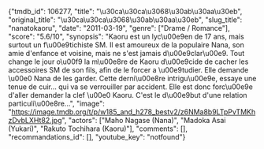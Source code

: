 {"tmdb_id": 106277, "title": "\u30ca\u30ca\u3068\u30ab\u30aa\u30eb", "original_title": "\u30ca\u30ca\u3068\u30ab\u30aa\u30eb", "slug_title": "nanatokaoru", "date": "2011-03-19", "genre": ["Drame / Romance"], "score": "5.6/10", "synopsis": "Kaoru est un lyc\u00e9en de 17 ans, mais surtout un f\u00e9tichiste SM. Il est amoureux de la populaire Nana, son amie d'enfance et voisine, mais ne s'est jamais d\u00e9clar\u00e9. Tout change le jour o\u00f9 la m\u00e8re de Kaoru d\u00e9cide de cacher les accessoires SM de son fils, afin de le forcer a \u00e9tudier. Elle demande \u00e0 Nana de les garder. Cette derni\u00e8re intrigu\u00e9e, essaye une tenue de cuir... qui va se verrouiller par accident. Elle est donc forc\u00e9e d'aller demander la clef \u00e0 Kaoru. C'est le d\u00e9but d'une relation particuli\u00e8re...", "image": "https://image.tmdb.org/t/p/w185_and_h278_bestv2/z6NMa8b9LTpPvTMKhzDvbLXHt82.jpg", "actors": ["Maho Nagase (Nana)", "Madoka Asai (Yukari)", "Rakuto Tochihara (Kaoru)"], "comments": [], "recommandations_id": [], "youtube_key": "notfound"}